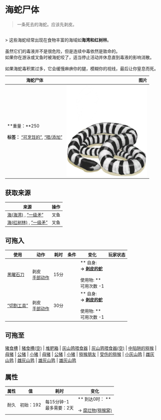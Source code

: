 # 海蛇尸体  
> 一条死去的海蛇。应该先剥皮。  
<br>  
> 这些海蛇经常出现在食物丰富的海域如<b>海湾和红树林</b>。<br><br>虽然它们的毒液并不是很危险，但是连续中毒依然是致命的。<br>如果你在游泳或叉鱼时被海蛇咬了，适当停止活动并休息直到毒液的影响消散。<br><br>如果海蛇毒积累过多，它会缓慢麻痹你的腿，模糊你的视线，最后让你窒息而死。  
  
  海蛇尸体  |   图片   
 ----  |  ----:   
 **重量：**250<br><br>**标签：**	[“可烹饪的”](tag_Cookable.md), [“喂/添加”](tag_Feed.md)  |  <img decoding="async" src="Sprite/SeaKraitCarcass.png" href="a.md" style="max-width:300px;max-height:300px;">   
  
## 获取来源  
来源  |  操作  
----  |  ----  
[海(海湾)](Sea_Bay.md) , [“一级矛”](tag_Spear.md)  |  叉鱼  
[海(红树林)](Sea_Mangroves.md) , [“一级矛”](tag_Spear.md)  |  叉鱼  
## 可拖入  
使用  |  动作  |  耗时  |  条件  |  变化  |  玩家状态  
----  |  ----  |  ----  |  ----  |  ----  |  ----  
[黑曜石刀](KnifeObsidian.md)  |  剥皮<br>[手部动作](HandAction.md)  |  15分  |    |  ** 自身: **<br>→ [剥皮的蛇](SnakeSkinned.md)<br><br>** 使用物: **<br>可用次数  -1  |    
[“切割工具”](tag_Cutter.md)  |  剥皮<br>[手部动作](HandAction.md)  |  30分  |    |  ** 自身: **<br>→ [剥皮的蛇](SnakeSkinned.md)<br><br>** 使用物: **<br>可用次数  -1  |    
## 可拖至  
[猪食槽](BoarFeeder.md) | [猪食槽(空)](BoarFeederEmpty.md) | [堆肥箱](CompostBin.md) | [灰山鹑喂食器](PartridgeFeeder.md) | [灰山鹑喂食器(空)](PartridgeFeederEmpty.md) | [中陷阱的猕猴](CageTrapMacaque.md) | [母猪](BoarEnclosureFemale.md) | [公猪](BoarEnclosureMale.md) | [小猪](BoarEnclosurePiglet.md) | [母猪](BoarTiedFemale.md) | [公猪](BoarTiedMale.md) | [小猪](BoarTiedPiglet.md) | [猕猴朋友](MacaqueFriend.md) | [受伤的猕猴](MacaqueWounded.md) | [小灰山鹑](PartridgeChick.md) | [雌灰山鹑](PartridgeFemaleEnclosure.md) | [雌灰山鹑](PartridgeFemaleLive.md) | [雄灰山鹑](PartridgeMaleEnclosure.md) | [雄灰山鹑](PartridgeMaleLive.md)  
## 属性   
属性  |  值  |  耗时  |  变化  
----  |  ----  |  ----  |  ----  
耐久  |  初始：192  |  每15分钟-1<br>最多需要：2天  |  ** 到达0时： **<br><br>→ [腐烂物(猕猴窝)](RottenRemains.md)  


<script>document.title="海蛇尸体 - 卡牌生存百科 Card Survival Wiki";</script>